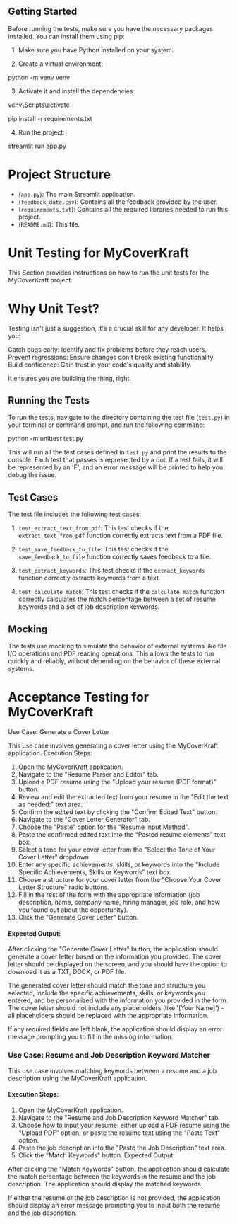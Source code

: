 ## Getting Started

Before running the tests, make sure you have the necessary packages installed. You can install them using pip:

1. Make sure you have Python installed on your system.

2. Create a virtual environment:

python -m venv venv

3. Activate it and install the dependencies:

venv\Scripts\activate

pip install -r requirements.txt

4. Run the project:

streamlit run app.py

# Project Structure
- (`app.py`): The main Streamlit application.
- (`feedback_data.csv`): Contains all the feedback provided by the user.
- (`requirements.txt`): Contains all the required libraries needed to run this project.
- (`README.md`): This file.

# Unit Testing for MyCoverKraft

This Section provides instructions on how to run the unit tests for the MyCoverKraft project.

# Why Unit Test?
Testing isn't just a suggestion, it's a crucial skill for any developer. It helps you:

Catch bugs early: Identify and fix problems before they reach users. Prevent regressions: Ensure changes don't break existing functionality. Build confidence: Gain trust in your code's quality and stability.

It ensures you are building the thing, right.

## Running the Tests

To run the tests, navigate to the directory containing the test file (`test.py`) in your terminal or command prompt, and run the following command:

python -m unittest test.py

This will run all the test cases defined in `test.py` and print the results to the console. Each test that passes is represented by a dot. If a test fails, it will be represented by an 'F', and an error message will be printed to help you debug the issue.

## Test Cases

The test file includes the following test cases:

1. `test_extract_text_from_pdf`: This test checks if the `extract_text_from_pdf` function correctly extracts text from a PDF file.

2. `test_save_feedback_to_file`: This test checks if the `save_feedback_to_file` function correctly saves feedback to a file.

3. `test_extract_keywords`: This test checks if the `extract_keywords` function correctly extracts keywords from a text.

4. `test_calculate_match`: This test checks if the `calculate_match` function correctly calculates the match percentage between a set of resume keywords and a set of job description keywords.

## Mocking

The tests use mocking to simulate the behavior of external systems like file I/O operations and PDF reading operations. This allows the tests to run quickly and reliably, without depending on the behavior of these external systems.

# Acceptance Testing for MyCoverKraft

Use Case: Generate a Cover Letter

This use case involves generating a cover letter using the MyCoverKraft application.
Execution Steps:

1. Open the MyCoverKraft application.
2. Navigate to the "Resume Parser and Editor" tab.
3. Upload a PDF resume using the "Upload your resume (PDF format)" button.
4. Review and edit the extracted text from your resume in the "Edit the text as needed:" text area.
5. Confirm the edited text by clicking the "Confirm Edited Text" button.
6. Navigate to the "Cover Letter Generator" tab.
7. Choose the "Paste" option for the "Resume Input Method".
8. Paste the confirmed edited text into the "Pasted resume elements" text box.
9. Select a tone for your cover letter from the "Select the Tone of Your Cover Letter" dropdown.
10. Enter any specific achievements, skills, or keywords into the "Include Specific Achievements, Skills or Keywords" text box.
11. Choose a structure for your cover letter from the "Choose Your Cover Letter Structure" radio buttons.
12. Fill in the rest of the form with the appropriate information (job description, name, company name, hiring manager, job role, and how you found out about the opportunity).
13. Click the "Generate Cover Letter" button.

#### Expected Output:

After clicking the "Generate Cover Letter" button, the application should generate a cover letter based on the information you provided. The cover letter should be displayed on the screen, and you should have the option to download it as a TXT, DOCX, or PDF file.

The generated cover letter should match the tone and structure you selected, include the specific achievements, skills, or keywords you entered, and be personalized with the information you provided in the form. The cover letter should not include any placeholders (like '[Your Name]') - all placeholders should be replaced with the appropriate information.

If any required fields are left blank, the application should display an error message prompting you to fill in the missing information.

### Use Case: Resume and Job Description Keyword Matcher

This use case involves matching keywords between a resume and a job description using the MyCoverKraft application.

#### Execution Steps:

1. Open the MyCoverKraft application.
2. Navigate to the "Resume and Job Description Keyword Matcher" tab.
3. Choose how to input your resume: either upload a PDF resume using the "Upload PDF" option, or paste the resume text using the "Paste Text" option.
4. Paste the job description into the "Paste the Job Description" text area.
5. Click the "Match Keywords" button.
Expected Output:

After clicking the "Match Keywords" button, the application should calculate the match percentage between the keywords in the resume and the job description. The application should display the matched keywords.

If either the resume or the job description is not provided, the application should display an error message prompting you to input both the resume and the job description.
